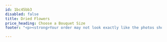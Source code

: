 ```yaml
---
id: 1bc45bb3
disabled: false
title: Dried Flowers
price_heading: Choose a Bouquet Size
footer: "<p><strong>Your order may not look exactly like the photos shown.</strong></p><p>Arrangements shown are <em>representative examples</em> only.</p><p>Specific flowers and colours may not be available due to seasonal availability or demand.</p>"

---
```

